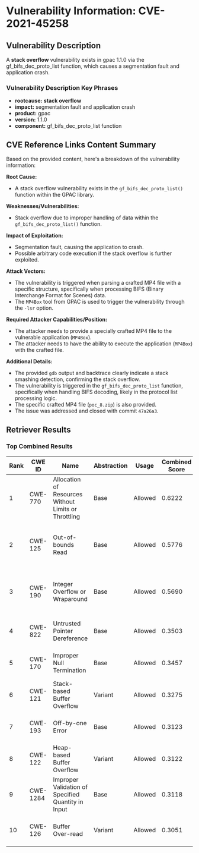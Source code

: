 # Vulnerability Information: CVE-2021-45258

## Vulnerability Description
A **stack overflow** vulnerability exists in gpac 1.1.0 via the gf_bifs_dec_proto_list function, which causes a segmentation fault and application crash.

### Vulnerability Description Key Phrases
- **rootcause:** **stack overflow**
- **impact:** segmentation fault and application crash
- **product:** gpac
- **version:** 1.1.0
- **component:** gf_bifs_dec_proto_list function

## CVE Reference Links Content Summary
Based on the provided content, here's a breakdown of the vulnerability information:

**Root Cause:**
- A stack overflow vulnerability exists in the `gf_bifs_dec_proto_list()` function within the GPAC library.

**Weaknesses/Vulnerabilities:**
- Stack overflow due to improper handling of data within the `gf_bifs_dec_proto_list()` function.

**Impact of Exploitation:**
- Segmentation fault, causing the application to crash.
- Possible arbitrary code execution if the stack overflow is further exploited.

**Attack Vectors:**
- The vulnerability is triggered when parsing a crafted MP4 file with a specific structure, specifically when processing BIFS (Binary Interchange Format for Scenes) data.
- The `MP4Box` tool from GPAC is used to trigger the vulnerability through the `-lsr` option.

**Required Attacker Capabilities/Position:**
- The attacker needs to provide a specially crafted MP4 file to the vulnerable application (`MP4Box`).
- The attacker needs to have the ability to execute the application (`MP4Box`) with the crafted file.

**Additional Details:**
- The provided `gdb` output and backtrace clearly indicate a stack smashing detection, confirming the stack overflow.
- The vulnerability is triggered in the `gf_bifs_dec_proto_list` function, specifically when handling BIFS decoding, likely in the protocol list processing logic.
- The specific crafted MP4 file (`poc_8.zip`) is also provided.
- The issue was addressed and closed with commit `47a26a3`.

## Retriever Results

### Top Combined Results

| Rank | CWE ID | Name | Abstraction | Usage | Combined Score | Retrievers | Individual Scores |
|------|--------|------|-------------|-------|---------------|------------|-------------------|
| 1 | CWE-770 | Allocation of Resources Without Limits or Throttling | Base | Allowed | 0.6222 | dense, sparse, graph | dense: 0.475, sparse: 0.127, graph: 0.872 |
| 2 | CWE-125 | Out-of-bounds Read | Base | Allowed | 0.5776 | dense, sparse, graph | dense: 0.494, sparse: 0.150, graph: 0.685 |
| 3 | CWE-190 | Integer Overflow or Wraparound | Base | Allowed | 0.5690 | dense, sparse, graph | dense: 0.521, sparse: 0.139, graph: 0.640 |
| 4 | CWE-822 | Untrusted Pointer Dereference | Base | Allowed | 0.3503 | sparse, graph | sparse: 0.119, graph: 0.789 |
| 5 | CWE-170 | Improper Null Termination | Base | Allowed | 0.3457 | sparse, graph | sparse: 0.111, graph: 0.789 |
| 6 | CWE-121 | Stack-based Buffer Overflow | Variant | Allowed | 0.3275 | dense, sparse | dense: 0.547, sparse: 0.142 |
| 7 | CWE-193 | Off-by-one Error | Base | Allowed | 0.3123 | dense, sparse | dense: 0.490, sparse: 0.117 |
| 8 | CWE-122 | Heap-based Buffer Overflow | Variant | Allowed | 0.3122 | dense, sparse | dense: 0.535, sparse: 0.123 |
| 9 | CWE-1284 | Improper Validation of Specified Quantity in Input | Base | Allowed | 0.3118 | dense, sparse | dense: 0.485, sparse: 0.121 |
| 10 | CWE-126 | Buffer Over-read | Variant | Allowed | 0.3051 | dense, sparse | dense: 0.527, sparse: 0.117 |

